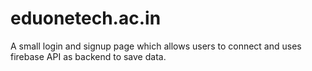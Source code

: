 # eduonetech.ac.in
A small login and signup page which allows users to connect and uses firebase API as backend to save data.
